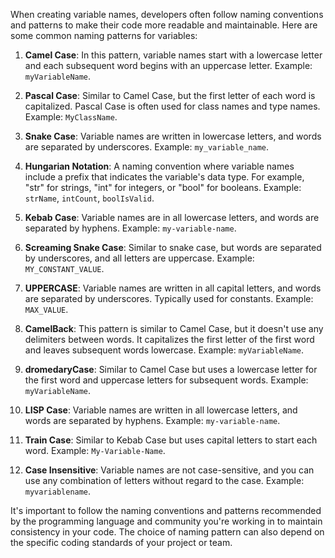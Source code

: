 When creating variable names, developers often follow naming conventions and patterns to make their code more readable and maintainable. Here are some common naming patterns for variables:

1. **Camel Case**: In this pattern, variable names start with a lowercase letter and each subsequent word begins with an uppercase letter. Example: `myVariableName`.

2. **Pascal Case**: Similar to Camel Case, but the first letter of each word is capitalized. Pascal Case is often used for class names and type names. Example: `MyClassName`.

3. **Snake Case**: Variable names are written in lowercase letters, and words are separated by underscores. Example: `my_variable_name`.

4. **Hungarian Notation**: A naming convention where variable names include a prefix that indicates the variable's data type. For example, "str" for strings, "int" for integers, or "bool" for booleans. Example: `strName`, `intCount`, `boolIsValid`.

5. **Kebab Case**: Variable names are in all lowercase letters, and words are separated by hyphens. Example: `my-variable-name`.

6. **Screaming Snake Case**: Similar to snake case, but words are separated by underscores, and all letters are uppercase. Example: `MY_CONSTANT_VALUE`.

7. **UPPERCASE**: Variable names are written in all capital letters, and words are separated by underscores. Typically used for constants. Example: `MAX_VALUE`.

8. **CamelBack**: This pattern is similar to Camel Case, but it doesn't use any delimiters between words. It capitalizes the first letter of the first word and leaves subsequent words lowercase. Example: `myVariableName`.

9. **dromedaryCase**: Similar to Camel Case but uses a lowercase letter for the first word and uppercase letters for subsequent words. Example: `myVariableName`.

10. **LISP Case**: Variable names are written in all lowercase letters, and words are separated by hyphens. Example: `my-variable-name`.

11. **Train Case**: Similar to Kebab Case but uses capital letters to start each word. Example: `My-Variable-Name`.

12. **Case Insensitive**: Variable names are not case-sensitive, and you can use any combination of letters without regard to the case. Example: `myvariablename`.

It's important to follow the naming conventions and patterns recommended by the programming language and community you're working in to maintain consistency in your code. The choice of naming pattern can also depend on the specific coding standards of your project or team.

